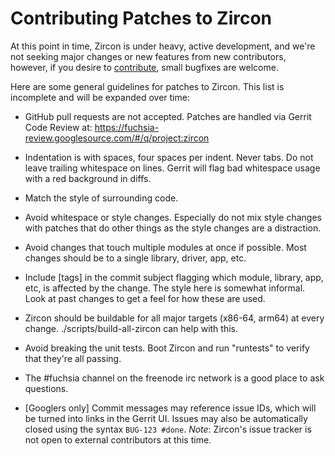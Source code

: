 # Contributing Patches to Zircon

At this point in time, Zircon is under heavy, active development, and we're
not seeking major changes or new features from new contributors, however, if
you desire to [contribute](https://fuchsia.googlesource.com/docs/+/master/CONTRIBUTING.md), small bugfixes are welcome.

Here are some general guidelines for patches to Zircon.  This list is
incomplete and will be expanded over time:

* GitHub pull requests are not accepted.  Patches are handled via
  Gerrit Code Review at: https://fuchsia-review.googlesource.com/#/q/project:zircon

* Indentation is with spaces, four spaces per indent.  Never tabs.
Do not leave trailing whitespace on lines.  Gerrit will flag bad
whitespace usage with a red background in diffs.

* Match the style of surrounding code.

* Avoid whitespace or style changes.  Especially do not mix style changes
with patches that do other things as the style changes are a distraction.

* Avoid changes that touch multiple modules at once if possible.  Most
changes should be to a single library, driver, app, etc.

* Include [tags] in the commit subject flagging which module, library,
app, etc, is affected by the change.  The style here is somewhat informal.
Look at past changes to get a feel for how these are used.

* Zircon should be buildable for all major targets (x86-64, arm64)
at every change.  ./scripts/build-all-zircon can help with this.

* Avoid breaking the unit tests.  Boot Zircon and run "runtests" to
verify that they're all passing.

* The #fuchsia channel on the freenode irc network is a good place to ask
questions.

* [Googlers only] Commit messages may reference issue IDs, which will be
turned into links in the Gerrit UI. Issues may also be automatically closed
using the syntax `BUG-123 #done`.  *Note*: Zircon's issue tracker is not open
to external contributors at this time.
